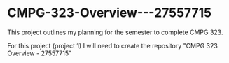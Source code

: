 # CMPG-323-Overview---27557715

This project outlines my planning for the semester to complete CMPG 323. 

For this project (project 1) I will need to create the repository "CMPG 323 Overview - 27557715"
